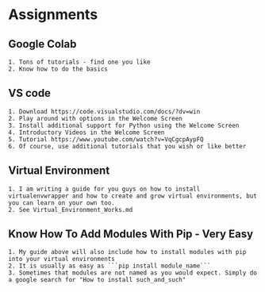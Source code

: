 # Assignments

## Google Colab
    1. Tons of tutorials - find one you like
    2. Know how to do the basics
## VS code
    1. Download https://code.visualstudio.com/docs/?dv=win
    2. Play around with options in the Welcome Screen
    3. Install additional support for Python using the Welcome Screen
    4. Introductory Videos in the Welcome Screen
    5. Tutorial https://www.youtube.com/watch?v=VqCgcpAypFQ
    6. Of course, use additional tutorials that you wish or like better
## Virtual Environment
    1. I am writing a guide for you guys on how to install virtualenvwrapper and how to create and grow virtual environments, but you can learn on your own too.
    2. See Virtual_Environment_Works.md
## Know How To Add Modules With Pip - Very Easy
    1. My guide above will also include how to install modules with pip into your virtual environments
    2. It is usually as easy as ```pip install module_name```
    3. Sometimes that modules are not named as you would expect. Simply do a google search for "How to install such_and_such"
